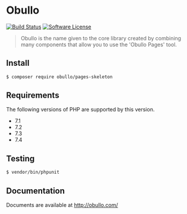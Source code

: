 
# Obullo

[![Build Status](https://travis-ci.org/obullo/Obullo.svg?branch=master)](https://travis-ci.org/obullo/Obullo)
[![Software License](https://img.shields.io/badge/license-MIT-brightgreen.svg)](LICENSE.md)

> Obullo is the name given to the core library created by combining many components that allow you to use the 'Obullo Pages' tool.

## Install

``` bash
$ composer require obullo/pages-skeleton
```

## Requirements

The following versions of PHP are supported by this version.

* 7.1
* 7.2
* 7.3
* 7.4

## Testing

``` bash
$ vendor/bin/phpunit
```

## Documentation

Documents are available at <a href="http://obullo.com/">http://obullo.com/</a>
